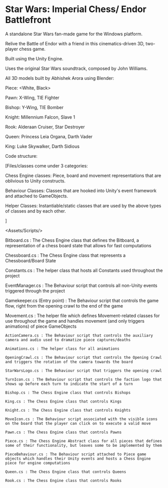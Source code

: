 # Star Wars: Imperial Chess/ Endor Battlefront

A standalone Star Wars fan-made game for the Windows platform.

Relive the Battle of Endor with a friend in this cinematics-driven 3D, two-player chess game.

Built using the Unity Engine.

Uses the original Star Wars soundtrack, composed by John Williams.

All 3D models built by Abhishek Arora using Blender:

Piece: <White, Black>

  Pawn: X-Wing, TIE Fighter
  
  Bishop: Y-Wing, TIE Bomber
  
  Knight: Millennium Falcon, Slave 1
  
  Rook: Alderaan Cruiser, Star Destroyer
  
  Queen: Princess Leia Organa, Darth Vader
  
  King: Luke Skywalker, Darth Sidious
  

Code structure:

[Files/classes come under 3 categories:

Chess Engine classes: Piece, board and movement representations that are oblivious to Unity constructs.

Behaviour Classes: Classes that are hooked into Unity's event framework and attached to GameObjects.

Helper Classes: Instantiable/static classes that are used by the above types of classes and by each other.

]

<Assets/Scripts/>

  Bitboard.cs : The Chess Engine class that defines the Bitboard, a representation of a chess board state that allows for fast computations
  
  Chessboard.cs : The Chess Engine class that represents a Chessboard/Board State
  
  Constants.cs : The helper class that hosts all Constants used throughout the project
  
  EventManager.cs : The Behaviour script that controls all non-Unity events triggered through the project
  
  Gamekeeper.cs (Entry point) : The Behaviour script that controls the game flow, right from the opening crawl to the end of the game
  
  Movement.cs : The helper file which defines Movement-related classes for use throughout the game and handles movement (and only triggers animations) of piece GameObjects
  
  <Animation/>
  
    ActionCamera.cs : The Behaviour script that controls the auxiliary camera and audio used to dramatize piece captures/deaths
    
    Animations.cs : The helper class for all animations
    
    OpeningCrawl.cs : The Behaviour script that controls the Opening Crawl and triggers the rotation of the camera towards the board
    
    StarWarsLogo.cs : The Behaviour script that triggers the opening crawl
    
    TurnIcon.cs : The Behaviour script that controls the faction logo that shows up before each turn to indicate the start of a turn
    
  <Pieces/>
  
    Bishop.cs : The Chess Engine class that controls Bishops
    
    King.cs : The Chess Engine class that controls Kings
    
    Knight.cs : The Chess Engine class that controls Knights
    
    MoveIcon.cs : The Behaviour script associated with the visible icons on the board that the player can click on to execute a valid move
    
    Pawn.cs : The Chess Engine class that controls Pawns
    
    Piece.cs : The Chess Engine Abstract class for all pieces that defines some of their functionality, but leaves some to be implemented by them
    
    PieceBehaviour.cs : The Behaviour script attached to Piece game objects which handles their Unity events and hosts a Chess Engine piece for engine computations
    
    Queen.cs : The Chess Engine class that controls Queens
    
    Rook.cs : The Chess Engine class that controls Rooks
